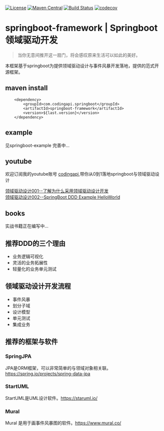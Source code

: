 [![License](https://img.shields.io/badge/License-Apache%202.0-blue.svg)](https://github.com/codingapi/springboot-framework/blob/main/LICENSE)
[![Maven Central](https://img.shields.io/maven-central/v/com.codingapi.springboot/springboot-framework.svg?label=Maven%20Central)](https://search.maven.org/search?q=g:%22com.codingapi.springboot%22%20AND%20a:%22springboot-framework%22)
[![Build Status](https://app.travis-ci.com/codingapi/springboot-framework.svg?branch=main)](https://app.travis-ci.com/codingapi/springboot-framework)
[![codecov](https://codecov.io/gh/codingapi/springboot-framework/branch/main/graph/badge.svg?token=Gl9LjJV6y4)](https://codecov.io/gh/codingapi/springboot-framework)

# springboot-framework | Springboot领域驱动开发

> 当你无意间推开这一扇门，将会感叹原来生活可以如此的美好。

本框架基于springboot为提供领域驱动设计与事件风暴开发落地，提供的范式开源框架。

## maven install
```
    <dependency>
        <groupId>com.codingapi.springboot</groupId>
        <artifactId>springboot-framework</artifactId>
        <version>${last.version}</version>
    </dependency>
```

## example
见springboot-example 完善中...

## youtube
欢迎订阅我的youtube账号 [codingapi](https://www.youtube.com/channel/UCdAsCAxh453D7MfLfYWj0Eg),带你从0到1落地springboot与领域驱动设计

[领域驱动设计001--了解为什么采用领域驱动设计开发](https://www.youtube.com/watch?v=09uP_sMvhY8)     
[领域驱动设计002--SpringBoot DDD Example HelloWorld](https://www.youtube.com/watch?v=d7LnYy8rTYI&t=149s)    


## books
实战书籍正在编写中...

## 推荐DDD的三个理由
* 业务逻辑可视化
* 灵活的业务拓展性
* 轻量化的业务单元测试

## 领域驱动设计开发流程

* 事件风暴
* 划分子域
* 设计模型
* 单元测试
* 集成业务

## 推荐的框架与软件
### SpringJPA 
JPA是ORM框架，可以非常简单的与领域对象相关联。 https://spring.io/projects/spring-data-jpa
### StartUML
StartUML是UML设计软件。https://staruml.io/
### Mural
Mural 是用于画事件风暴图的软件。https://www.mural.co/ 
